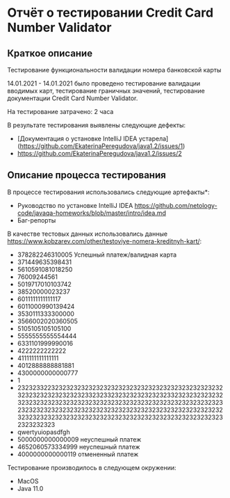 # Отчёт о тестировании Credit Card Number Validator

## Краткое описание
Тестирование функциональности валидации номера банковской карты

14.01.2021 - 14.01.2021 было проведено тестирование валидации вводимых карт, тестирование граничных значений, тестирование документации Credit Card Number Validator.

На тестирование затрачено: 2 часа

В результате тестирования выявлены следующие дефекты:
* [Документация о установке IntelliJ IDEA устарела] (https://github.com/EkaterinaPeregudova/java1.2/issues/1)
* https://github.com/EkaterinaPeregudova/java1.2/issues/2

## Описание процесса тестирования

В процессе тестирования использовались следующие артефакты*:
*  Руководство по установке IntelliJ IDEA https://github.com/netology-code/javaqa-homeworks/blob/master/intro/idea.md
*  Баг-репорты


В качестве тестовых данных использовались данные https://www.kobzarev.com/other/testoviye-nomera-kreditnyh-kart/:
* 378282246310005	Успешный платеж/валидная карта
* 371449635398431		
* 5610591081018250
* 76009244561
* 5019717010103742	
* 38520000023237	
* 6011111111111117
* 6011000990139424	
* 3530111333300000	
* 3566002020360505
* 5105105105105100	
* 5555555555554444	
* 6331101999990016
* 4222222222222	
* 4111111111111111	
* 4012888888881881	
* 4300000000000777
* 1
* 232323322323232323232323232323232323232323232323232323232323232323232323233232332323232323232323323232323232323232323232323232323232323232323232323232323232323232323232323232323232323232323232323232323232323232323232323232323232323232323232323232323232323232323232323232323232323232323
* qwertyuiopasdfgh
* 5000000000000009 неуспешный платеж
* 4652060573334999 неуспешный платеж
* 4000000000000119 отмененный платеж


Тестирование производилось в следующем окружении:
* MacOS
* Java 11.0
